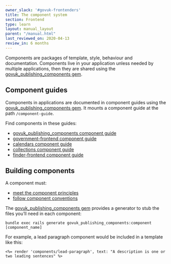 ```yaml
---
owner_slack: '#govuk-frontenders'
title: The component system
section: Frontend
type: learn
layout: manual_layout
parent: "/manual.html"
last_reviewed_on: 2020-04-13
review_in: 6 months
---
```


Components are packages of template, style, behaviour and documentation. Components live in your application unless needed by multiple applications, then they are shared using the [govuk_publishing_components gem](https://github.com/alphagov/govuk_publishing_components).

## Component guides

Components in applications are documented in component guides using the [govuk_publishing_components gem](https://github.com/alphagov/govuk_publishing_components). It mounts a component guide at the path `/component-guide`.

Find components in these guides:

* [govuk_publishing_components component guide](https://govuk-publishing-components.herokuapp.com/component-guide)
* [government-frontend component guide](https://government-frontend.herokuapp.com/component-guide/)
* [calendars component guide](https://govuk-calendars.herokuapp.com/component-guide/)
* [collections component guide](https://govuk-collections.herokuapp.com/component-guide/)
* [finder-frontend component guide](https://finder-frontend.herokuapp.com/component-guide/)

## Building components

A component must:

* [meet the component principles](https://github.com/alphagov/govuk_publishing_components/blob/master/docs/component_principles.md)
* [follow component conventions](https://github.com/alphagov/govuk_publishing_components/blob/master/docs/component_conventions.md)

The [govuk_publishing_components gem](https://github.com/alphagov/govuk_publishing_components) provides a generator to stub the files you’ll need in each component:

```
bundle exec rails generate govuk_publishing_components:component [component_name]
```

For example, a lead paragraph component would be included in a template like this:

```erb
<%= render 'components/lead-paragraph', text: "A description is one or two leading sentences" %>
```
